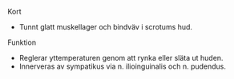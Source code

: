 Kort
- Tunnt glatt muskellager och bindväv i scrotums hud.

Funktion
- Reglerar yttemperaturen genom att rynka eller släta ut huden.
- Innerveras av sympatikus via n. ilioinguinalis och n. pudendus.
